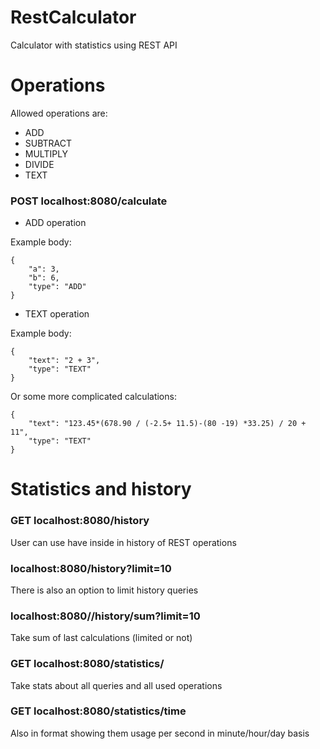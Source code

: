 # RestCalculator
Calculator with statistics using REST API


# Operations
Allowed operations are:
- ADD
- SUBTRACT
- MULTIPLY
- DIVIDE
- TEXT

### POST localhost:8080/calculate

* ADD operation

Example body: 
```
{
    "a": 3,
    "b": 6,
    "type": "ADD"
}
```

* TEXT operation

Example body: 
```
{
    "text": "2 + 3",
    "type": "TEXT"
}
```

Or some more complicated calculations:
```
{
    "text": "123.45*(678.90 / (-2.5+ 11.5)-(80 -19) *33.25) / 20 + 11",
    "type": "TEXT"
}
```


# Statistics and history

### GET localhost:8080/history

User can use have inside in history of REST operations

### localhost:8080/history?limit=10

There is also an option to limit history queries

### localhost:8080//history/sum?limit=10

Take sum of last calculations (limited or not)


### GET localhost:8080/statistics/

Take stats about all queries and all used operations

### GET localhost:8080/statistics/time

Also in format showing them usage per second in minute/hour/day basis

